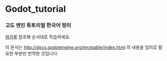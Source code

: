 # Godot_tutorial
### 고도 엔진 튜토리얼 한국어 정리


[위키](https://github.com/HyeongTak/Godot_tutorial/wiki)를 참조해 순서대로 학습하세요.

이 문서는 http://docs.godotengine.org/en/stable/index.html 의 내용을
임의로 필요한 부분만 번역한 것입니다.
